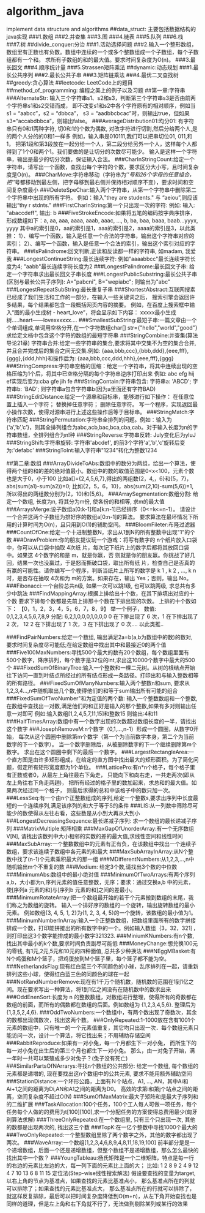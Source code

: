 # algorithm_java
implement data structure and algorithms
##data_struct: 主要包括数据结构的java实现
###1.数组
###2.并查集
###3.图
###4.链表
###5.队列
###6.栈
###7.树
##divide_conquer:分治
###1.活动选择问题
###2.输入一个整形数组，数组里有正数也有负数。数组中连续的一个或多个整数组成一个子数组，每个子数组都有一个和。
求所有子数组的和的最大值。要求时间复杂度为O(n)。
###3.最长回文
###4.顺序统计量
###5.Strassen矩阵乘法
##dynamic:动态规划
###1.最长公共序列
###2.最长公共子串
###3.矩阵链乘法
###4.最优二叉查找树
##greedy:贪心算法
##leetcode: LeetCode上的题目
##method_of_programming: 编程之美上的例子以及习题
##第一章:字符串
###AlternateStr: 输入三个字符串s1、s2和s3，判断第三个字符串s3是否由前两个字符串s1和s2交错而成，
                 即不改变s1和s2中各个字符原有的相对顺序，例如当s1 = “aabcc”，s2 = “dbbca”，
                 s3 = “aadbbcbcac”时，则输出true，但如果s3=“accabdbbca”，则输出false。
###AverageDistribution01:均分01: 有字符串只有0和1两种字符, 切0和1的个数为偶数, 对改字符进行切割,然后分给两个人,是的两个人分的的0和1一样多
                        例如，输入串是010111,我们可以把串切位01, 011,和1， 把第1段和第3段放在一起分给一个人，第二段分给另外一个人，这样每个人都得到了1个0和两个1。我们要做的是让切分的次数尽可能少。
                        输入是这样一个字符串，输出是最少的切分次数，保证输入合法。
###CharInStringCount:给定一个字符串，请写出一个函数，查找出每个字符的个数，要求区分大小写，且时间复杂度是O(n)。
###CharMove:字符串移动（字符串为’*’号和26个字母的任意组合，把’*’号都移动到最左侧，把字母移到最右侧并保持相对顺序不变），要求时间和空间复杂度最小
###DeleteSpeChar:输入两个字符串，从第一个字符串中删除第二个字符串中出现的所有字符。
                例如：输入"they are students." 与 “aeiou”,则应该输出“thy r stdnts.”
###FirstCharInString:第一个只出现一次的字符: 例如: 输入: "abaccdeff", 输出: b
###FiveStrokeEncode:如果将五笔的编码按字典序排序，形成数组如下：a, aa, aaa, aaaa, aaab, aaac, ..., b, ba, baa, baaa, baab...yyyx, yyyy
                     其中a的索引是0，aa的索引是1，aaa的索引是2，aaaa的索引是3，以此类推：
                     1）、编写一个函数，输入是任意一个合法的字符串，输出这个字符串对应的索引；
                     2）、编写一个函数，输入是任意一个合法的索引，输出这个索引对应的字符串。
###IsPalindrome:回文判断,正读和反读都一样的字符串, 如madam, 我爱我
###LongestContinueString:最长连续字符: 例如"aaaabbcc"最长连续字符长度为4; "aabb"最长连续字符长度为2
###LongestPalindrome:最长回文子串: 给定一个字符串求出最长回文子串长度
###LongestPublicSubstring:最长公共子串(区别与最长公共子序列): A="pabcni", B="wepiabc"; 则输出为"abc"
###LongestRepeatSubString:最长重复子串
###ShortestAbstract:互联网搜素已经成了我们生活和工作的一部分，在输入一些关键词之后，
                   搜索引擎会返回许多结果，每个结果都包含一段概括网页内容的摘要。
                   例如，在百度上搜索框中输入“图的最小生成树 - heart_love”，将会显示如下内容：
                  xxxxx最小生成树.....heart——lovexxxxxx....
###SmallestSubString:最短子串:一篇文章由一个个单词组成,单词用空格分开,在一个字符数组char[] str={"hello","world","good"}
                    求给定文档中包含这个字符的数组的最短字符串
###StringCombine:并查集(算法导论21章)
                字符串合并:给定一些字符串的集合,要求将其中交集不为空的集合合并,并且合并完成后的集合之间无交集.例如:
                {aaa,bbb,ccc},{bbb,ddd},{eee,fff},{ggg},{ddd,hhh}和操作后为:
                {aaa,bbb,ccc,ddd,hhh},{eee,fff},{ggg}
###StringCompress:字符串空格的压缩：给定一个字符串，将其中连续出现的空格压缩为1个后，将其中已空格分隔的每个字符串逆序打印出来
                  例如: abc    efg  hij ef实现后变为:cba gfe jih fe
###StringContain:字符串包含: 字符串a: 'ABCD'; 字符串b: 'BAD'; 则字符串a包含字符串b(因为a里面还有字符BAD)
###StringEditDistance:给定一个源串和目标串，能够进行如下操作：
                     在任意位置上插入一个字符；
                     替换掉任意字符；
                     删除任意字符。
                     写一个程序，实现返回最小操作次数，使得对源串进行上述这些操作后等于目标串。
###StringMatch:字符串匹配
###StringPermutation:字符串全排列的问题。例如：输入为{‘a’,’b’,’c’}，则其全排列组合为abc,acb,bac,bca,cba,cab。对于输入长度为n的字符串数组，全排列组合为n!种
###StringReverse:字符串反转: July变化后为yluJ
###StringShift:字符串旋转: 字符串'abcdef', 的前3个字符'a','b','c'旋转后变为:'defabc'
###StringToInt:输入字符串"1234"转化为整数1234

##第二章:数组
###ArrayDivideToAbs:数组中的数分为两组，给出一个算法，使得两个组的和的差的绝对值最小。数组中的数的取值范围是0<x<100，元素个数也是大于0，小于100
                   比如a[]={2,4,5,6,7},得出的两组数{2，4,，6}和{5，7}，abs(sum(a1)-sum(a2))=0;
                   比如{2，5，6，10}，abs(sum(2,10)-sum(5,6))=1,所以得出的两组数分别为{2，10}和{5,6}。
###ArraySegmentation:数组分割: 给定一个数组, 长度为n, 将其分为m份, 使各份的和相等, 求m的最大值
###ArraysMerge:设子数组a[0:k-1]和a[k:n-1]已经排序（0<=k<=n-1）。
               请设计一个合并这两个子数组为排好序的数组a[0:n-1]的算法。
               要求算法在最坏情况下所用的计算时间为O(n)，且只用到O(1)的辅助空间。
###BloomFileter:布隆过滤器
###CountOfOne:给定一个十进制整数N，求出从1到N的所有整数中出现"1"的个数
###DrawProblem:你的朋友提议玩一个游戏：将写有数字的 n个纸片放入口袋中，你可以从口袋中抽取 4次纸
               片，每次记下纸片上的数字后都将其放回口袋中。如果这 4个数字的和是 m，就是你赢，否
               则就是你的朋友赢。你挑战了好几回，结果一次也没赢过，于是怒而撕破口袋，取出所有纸
               片，检查自己是否真的有赢的可能性。请你编写一个程序，判断当纸片上所写的数字是 k 1 ,
               k 2 , …, k n 时，是否存在抽取 4次和为 m的方案。如果存在，输出 Yes；否则，输出 No。
###Fibonacci:一个台阶总共n级, 如果一次可以跳1级, 也可以跳两级, 求总共有多少中跳法
###FindMappingArray:根据上排给出十个数，在其下排填出对应的十个数
                   要求下排每个数都是先前上排那十个数在下排出现的次数。
                   上排的十个数如下：
                   【0，1，2，3，4，5，6，7，8，9】
                   举一个例子，
                   数值: 0,1,2,3,4,5,6,7,8,9
                   分配: 6,2,1,0,0,0,1,0,0,0
                   0 在下排出现了 6 次，1 在下排出现了 2 次，
                   12
                   2 在下排出现了 1 次，3 在下排出现了 0 次....
                   以此类推..

###FindPairNumbers:给定一个数组, 输出满足2a=b(a,b为数组中的数)的数对, 要求时间复杂度尽可能低;在给定数组中找出其中和最接近0的两个值
###Five100MaxNumbers:寻找500个最大的数有20个数组，每个数组里面有500个数字，降序排列，每个数字是32位的int,求出这10000个数字中最大的500个
###FixedSumOfBinaryTree:输入一个整数和一棵二元树。从树的根结点开始往下访问一直到叶结点所经过的所有结点形成一条路径。打印出和与输入整数相等的所有路径。
###FixedSumOfManyNumbers:输入两个整数n和sum, 要求从1,2,3,4...,n中随机取出几个数,使得他们的和等于sum输出所有可能的组合
###FixedSumOfTwoNumber"和为定值的两个数:
                      输入一个整数数组和一个整数,在数组中查找出一对数,满足他们的和正好是输入的那个整数,如果有多对则输出任意一对即可
                      例如:输入数组[1,2,4,5,7,11,15]和整数15
                      则输出:4和11
###HalfTimesArray:数组中有一个数字出现的次数超过数组长度的一半，请找出这个数字
###JosephRemoveM:n个数字（0,1,…,n-1）形成一个圆圈，从数字0开始，
                 每次从这个圆圈中删除第m个数字（第一个为当前数字本身，第二个为当前数字的下一个数字）。
                 当一个数字删除后，从被删除数字的下一个继续删除第m个数字。 求出在这个圆圈中剩下的最后一个数字。
###LargestRectangleArea:一个直方图是由许多矩形组成，在给定的直方图中找出最大的矩形面积。为了简化问题，假定所有矩形宽度都为1个单位。
###LatticePro:有n*n个格子，每个格子里有正数或者0，从最左上角往最右下角走，
              只能向下和向右走，一共走两次(即从左上角往右下角走两趟)，
              把所有经过的格子里的数加起来，求总和的最大值。如果两次经过同一个格子，
              则最后求得的总和中该格子中的数只加一次。
###LessSeq:有一个由n个正整数组成的序列,给定一个整数s,要求出序列中长度最短的一个连续序列,满足该序列的和大于等于S的条件
###LIS:从一列数中筛除尽可能少的数使得从左往右看，这些数是从小到大再从大到小
###LongestDecreasingSequence:最长递减子序列: 求一个数组的最长递减子序列
###MatrixMultiple:矩阵相乘
###MaxGapOfUnorderArray:有一个无序数组V[N], 请找出该数列中大小相邻的实数的差的最大值,求线性空间和线性时间
###MaxSubArray:一个整数数组中的元素有正有负，在该数组中找出一个连续子数组，要求该连续子数组中各元素的和最大
###MaxSubArrayInArray:从N个整数中找了(n-1)个元素乘积最大的那一组
###MDifferentNumbers:从1,2,3,...,n中随机输出m个不重复的数
###Medium: 给定3个数,请找出3个数的中位数
###MinimumAbs:数组中的最小绝对值
###MinimumOfTwoArrays:有两个序列a,b，大小都为n,序列元素的值任意整数，无序；要求：通过交换a,b 中的元素，使[序列a 元素的和]与[序列b 元素的和]之间的差最小。
###MinimumRotateArray:把一个数组最开始的若干个元素搬到数组的末尾，我们称之为数组的旋转。
                     输入一个排好序的数组的一个旋转，输出旋转数组的最小元素。
                     例如数组{3, 4, 5, 1, 2}为{1, 2, 3, 4, 5}的一个旋转，该数组的最小值为1。
###MininumNumberInArray:输入一个正整数数组，把数组里面所有的数字拼接排成一个数，打印能拼接出的所有数字中的一个。例如输入数组｛3，32，321｝，则打印出这3个数字能排成的最小数字321323.
###MiniumKNumbers:有n个数,找出其中最小的k个数,要求时间负责副尽可能低
###MoneyChange:想兑换100元的零钱, 有1元,2元,5元和10元的四种面值, 总共多少种换法
###NEggMBasket:有N个鸡蛋和M个篮子，把鸡蛋放到M个篮子里，每个篮子都不能为空。
###NetherlandsFlag:现有红白蓝三个不同颜色的小球，乱序排列在一起，请重新排列这些小球，使得红白蓝三色的同颜色的球在一起
###NotRandNumberRemove:现在有1千万个随机数，随机数的范围在1到1亿之间。现在要求写出一种算法，将1到1亿之间没有在随机数中的数求出来
###OddEnenSort:长度为 n 的整数数组，对数组进行整理，使得所有的奇数都在数组的前面，而所有的偶数都在数组的后面。例如数组为 {1,2,3,4,5,6}. 整理后为 {1,3,5,2,4,6}.
###OddTwoNumbers:一个数组中，有两个数出现了奇数次，其余的数都出现偶数次，找出这两个数。
###OnlyRepeated:1-1000放在含有1001个元素的数组中，只有唯一的一个元素值重复，其它均只出现一次．每个数组元素只能访问一次，设计一个算法，将它找出来；不用辅助存储空间
###RabbitReproduce:如果有一对小兔，每一个月都生下一对小兔，
                   而所生下的每一对小兔在出生后的第三个月也都生下一对小兔。
                   那么，由一对兔子开始，满一年时一共可以繁殖成多少对兔子？(兔子没有死亡)
###SimilarPartsOfNArrarys:寻找n个数组的公共部分: 给定一个数组, 每个数组的元素都是递增的, 现在要找出这n个数组中的公共元素, 要求不能用额外辅助空间
###StationDistance:一个环形公路，上面有Ｎ个站点，A1, ..., AN，其中Ai和Ai+1之间的距离为Di,AN和A1之间的距离为D0。 高效的求第i和第j个站点之间的距离，空间复杂度不超过O(N)
###SumOfMaxMatrix:最大子矩阵和是最大子序列和的二维扩展
###TaskAllocation:100个任务，100个工人每人可做一项任务，每个任务每个人做的的费用为t[100][100],求一个分配任务的方案使得总费用最少(匈牙利算法求解)
###ThreeOnlyRepeated:在一个数组里, 只有三个只出现一次, 其他的数都是出现两次的, 找出这三个数
###TopK:在一亿个整数中寻找1000个最大的
###TwoOnlyRepeated:一个整型数组里除了两个数字之外，其他的数字都出现了两次。
###WaveArray:一个数组[1,2,3,4,6,8,9,4,8,11,18,19,100] 前半部分是是一个递增数组，后面一个还是递增数组，但整个数组不是递增数组，那么怎么最快的找出其中一个数？
###YoungTableau:杨氏矩阵是一个二维矩阵，特点是每一行的右边的元素比左边的大，每一列下面的元素比上面的大；
               比如:
               1 2 8 9
               2 4 9 12
               4 7 10 13
               6 8 11 15
               定位法(Step-wise线性搜索解法)
               假设要查找的变量为target, 以右上角的节点为基准点，如果查找的元素比基准点小，
               那么基准点所在的列就可以排除了；如果查找的元素比基准点大，
               那么基准点所在的行就可以排除了，就这样反复排除，最后可以把时间复杂度降低到O(m+n)，从左下角开始查找也是同样的道理，但是左上角和右下角就不行了，无法做到剔除某列或某行的效果















































































